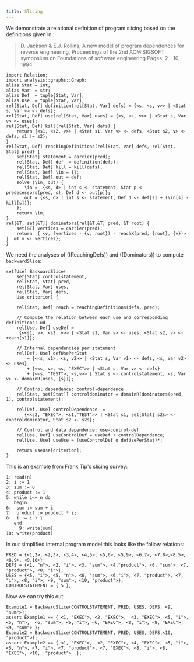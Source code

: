 ```yaml
---
title: Slicing
---
```


We demonstrate a relational definition of program slicing 
based on the definitions given in :

> D. Jackson & E.J. Rollins,
> A new model of program dependences for reverse engineering,
> Proceedings of the 2nd ACM SIGSOFT symposium on Foundations of software engineering
> Pages: 2 - 10, 1994

```rascal-prepare
import Relation;
import analysis::graphs::Graph;
alias Stat = int;
alias Var  = str;
alias Def  = tuple[Stat, Var];
alias Use  = tuple[Stat, Var];
rel[Stat, Def] definition(rel[Stat, Var] defs) = {<s, <s, v>> | <Stat s, Var v> <- defs};
rel[Stat, Def] use(rel[Stat, Var] uses) = {<s, <s, v>> | <Stat s, Var v> <- uses};
rel[Stat, Def] kill(rel[Stat, Var] defs) { 
	return {<s1, <s2, v>> | <Stat s1, Var v> <- defs, <Stat s2, v> <- defs, s1 != s2};
}
rel[Stat, Def] reachingDefinitions(rel[Stat, Var] defs, rel[Stat, Stat] pred) {
	set[Stat] statement = carrier(pred);
	rel[Stat, Def] def  = definition(defs);
	rel[Stat, Def] kill = kill(defs);
	rel[Stat, Def] \in = {};
	rel[Stat, Def] out = def;
	solve (\in, out) {
       \in =  {<s, d> | int s <- statement, Stat p <- predecessors(pred, s), Def d <- out[p]};
       out = {<s, d> | int s <- statement, Def d <- def[s] + (\in[s] - kill[s])};
	};
	return \in;
}
rel[&T, set[&T]] dominators(rel[&T,&T] pred, &T root) {
	set[&T] vertices = carrier(pred);
	return  { <v, (vertices - {v, root}) - reachX(pred, {root}, {v})> |  &T v <- vertices};
}
```

We need the analyses of ((ReachingDefs)) and ((Dominators)) to compute `backwardSlice`:
```rascal-commands,continue
set[Use] BackwardSlice(
	set[Stat] controlstatement, 
	rel[Stat, Stat] pred,
	rel[Stat, Var] uses,
	rel[Stat, Var] defs,	
	Use criterion) {

	rel[Stat, Def] reach = reachingDefinitions(defs, pred);

	// Compute the relation between each use and corresponding definitions: ud
	rel[Use, Def] useDef = 
 	 {<<s1, v>, <s2, v>> | <Stat s1, Var v> <- uses, <Stat s2, v> <- reach[s1]};

	// Internal dependencies per statement
	rel[Def, Use] defUsePerStat 
        = {<<s, v1>, <s, v2>> | <Stat s, Var v1> <- defs, <s, Var v2> <- uses}
        + {<<s, v>, <s, "EXEC">> | <Stat s, Var v> <- defs}
        + {<<s, "TEST">, <s,v>> | Stat s <- controlstatement, <s, Var v> <- domainR(uses, {s})};

	// Control dependence: control-dependence
	rel[Stat, set[Stat]] controldominator = domainR(dominators(pred, 1), controlstatement);

	rel[Def, Use] controlDependence  =
	   {<<s2, "EXEC">, <s1,"TEST">> | <Stat s1, set[Stat] s2s> <- controldominator, Stat s2 <- s2s};

	// Control and data dependence: use-control-def
	rel[Use, Def] useControlDef = useDef + controlDependence;
	rel[Use, Use] useUse = (useControlDef o defUsePerStat)*;

	return useUse[criterion];
}
```

This is an example from Frank Tip's slicing survey:
```pseudo
1: read(n)
2: i := 1
3: sum := 0
4: product := 1
5: while i<= n do
   begin
6:	sum := sum + i
7:	product := product * i;
8:	i := i + 1
   end
     9: write(sum)
10: write(product)
```

In our simplified internal program model this looks like the follow relations:
```rascal-shell,continue
PRED = {<1,2>, <2,3>, <3,4>, <4,5>, <5,6>, <5,9>, <6,7>, <7,8>,<8,5>, <8,9>, <9,10>};
DEFS = {<1, "n">, <2, "i">, <3, "sum">, <4,"product">, <6, "sum">, <7, "product">, <8, "i">};
USES = {<5, "i">, <5, "n">, <6, "sum">, <6,"i">, <7, "product">, <7, "i">, <8, "i">, <9, "sum">, <10, "product">};
CONTROLSTATEMENT = { 5 };
```

Now we can try this out:
```rascal-shell,continue
Example1 = BackwardSlice(CONTROLSTATEMENT, PRED, USES, DEFS, <9, "sum">);
assert Example1 == { <1, "EXEC">, <2, "EXEC">,  <3, "EXEC">, <5, "i">, <5, "n">,  <6, "sum">, <6, "i">, <6, "EXEC">, <8, "i">, <8, "EXEC">, <9, "sum"> };
Example2 = BackwardSlice(CONTROLSTATEMENT, PRED, USES, DEFS,<10, "product">);
assert Example2 == { <1, "EXEC">,  <2, "EXEC">, <4, "EXEC">, <5, "i">, <5, "n">, <7, "i">, <7, "product">, <7, "EXEC">, <8, "i">, <8, "EXEC">, <10,  "product">  };
```
